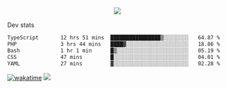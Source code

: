 <h3 align="center">
  <a href="https://github.com/spoopy2023">
      <img src="https://github-profile-trophy.vercel.app/?username=Spoopy2023&no-bg=true&no-frame=true">
  </a>
</h3>

Dev stats
<!--START_SECTION:waka-->

```txt
TypeScript       12 hrs 51 mins  ████████████████▒░░░░░░░░   64.87 %
PHP              3 hrs 44 mins   ████▓░░░░░░░░░░░░░░░░░░░░   18.86 %
Bash             1 hr 1 min      █▒░░░░░░░░░░░░░░░░░░░░░░░   05.19 %
CSS              47 mins         █░░░░░░░░░░░░░░░░░░░░░░░░   04.01 %
YAML             27 mins         ▓░░░░░░░░░░░░░░░░░░░░░░░░   02.28 %
```

<!--END_SECTION:waka-->
[![wakatime](https://wakatime.com/badge/user/018ece4c-ff65-47b1-86a2-26e4e720c978.svg)](https://wakatime.com/@mac_g)
<img src="https://camo.githubusercontent.com/935c1e1091fb0ce9d975d06263ed4bc014721cd7e52b557f59b07c85da01afe3/68747470733a2f2f6b6f6d617265762e636f6d2f67687076632f3f757365726e616d653d5843726166744d616e3532266c6162656c3d566965777326636f6c6f723d626c7565267374796c653d706c6173746963">
